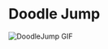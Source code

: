 # Doodle Jump
![DoodleJump GIF](https://github.com/jswmpls/SUAI_DoodleJump/assets/162914714/699ed073-4322-4ce6-b831-d4c8f40262a3)
